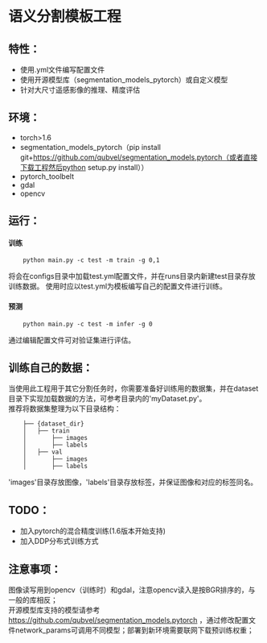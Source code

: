 # 语义分割模板工程

## 特性：
- 使用.yml文件编写配置文件
- 使用开源模型库（segmentation_models_pytorch）或自定义模型
- 针对大尺寸遥感影像的推理、精度评估  

## 环境：
- torch>1.6
- segmentation_models_pytorch（pip install git+https://github.com/qubvel/segmentation_models.pytorch（或者直接下载工程然后python setup.py install））
- pytorch_toolbelt
- gdal
- opencv  

## 运行：
#### 训练
```shell
    python main.py -c test -m train -g 0,1
```
将会在configs目录中加载test.yml配置文件，并在runs目录内新建test目录存放训练数据。
使用时应以test.yml为模板编写自己的配置文件进行训练。
#### 预测
```shell
    python main.py -c test -m infer -g 0
```
通过编辑配置文件可对验证集进行评估。  

## 训练自己的数据：
当使用此工程用于其它分割任务时，你需要准备好训练用的数据集，并在dataset目录下实现加载数据的方法，可参考目录内的'myDataset.py'。  
推荐将数据集整理为以下目录结构：
```shell
    ├── {dataset_dir}
    │   ├── train
    │       ├── images
    │       ├── labels
    │   ├── val
    │       ├── images
    │       ├── labels
```
'images'目录存放图像，'labels'目录存放标签，并保证图像和对应的标签同名。  

## TODO：
- 加入pytorch的混合精度训练(1.6版本开始支持)
- 加入DDP分布式训练方式  

## 注意事项：
图像读写用到opencv（训练时）和gdal，注意opencv读入是按BGR排序的，与一般的库相反；  
开源模型库支持的模型请参考 https://github.com/qubvel/segmentation_models.pytorch ，通过修改配置文件network_params可调用不同模型；部署到新环境需要联网下载预训练权重；  
